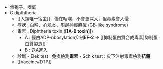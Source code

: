 - 無孢子、嗜氧
- C.dipththeria
	- [[人類唯一宿主]]，僅在咽喉，不會更深入，但毒素會入侵
	- 症狀 : 白喉、心肌炎、周邊神經麻痺 (GB-like syndrome)
	- 毒素 : Diphtheria toxin (**[[A-B toxin]]**)
		- A : 經由ADP-ribosylation抑制**EF-2** -> [[抑制蛋白質合成毒素|抑制蛋白質製造]]
		- B : 送A進入
	- 診斷
			- Elek test : 免疫檢測**毒素**
			- Schik test : 皮下注射毒素檢測**抗體**
	- [[Vaccine#DTP]]